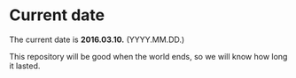 # Current date

The current date is **2016.03.10.** (YYYY.MM.DD.)

This repository will be good when the world ends, so we will know how long it lasted.